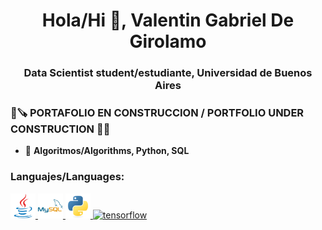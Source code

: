 <h1 align="center">Hola/Hi 👋, Valentin Gabriel De Girolamo</h1>
<h3 align="center">Data Scientist student/estudiante, Universidad de Buenos Aires</h3>

<h3 align="left"> 📏🪚 PORTAFOLIO EN CONSTRUCCION / PORTFOLIO UNDER CONSTRUCTION 🔧🔨 </h3>

- 💬 **Algoritmos/Algorithms, Python, SQL**
  
<h3 align="left">Languajes/Languages:</h3>
<p align="left"> <a href="https://www.java.com" target="_blank" rel="noreferrer"> <img src="https://raw.githubusercontent.com/devicons/devicon/master/icons/java/java-original.svg" alt="java" width="40" height="40"/> </a> <a href="https://www.mysql.com/" target="_blank" rel="noreferrer"> <img src="https://raw.githubusercontent.com/devicons/devicon/master/icons/mysql/mysql-original-wordmark.svg" alt="mysql" width="40" height="40"/> </a> <a href="https://www.python.org" target="_blank" rel="noreferrer"> <img src="https://raw.githubusercontent.com/devicons/devicon/master/icons/python/python-original.svg" alt="python" width="40" height="40"/> </a> <a href="https://www.tensorflow.org" target="_blank" rel="noreferrer"> <img src="https://www.vectorlogo.zone/logos/tensorflow/tensorflow-icon.svg" alt="tensorflow" width="40" height="40"/> </a> </p>
